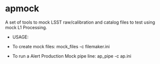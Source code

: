 # apmock

A set of tools to mock LSST raw/calibration and catalog files to test
using mock L1 Processing.

- USAGE:

 + To create mock files:
   mock_files -c  filemaker.ini

 + To run a Alert Production Mock pipe line:
   ap_pipe -c ap.ini 

